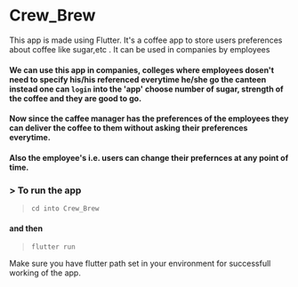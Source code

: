 # Crew_Brew
This app is made using Flutter. It's a coffee app to store users preferences about coffee like sugar,etc . It can be used in companies by employees

#### We can use this app in companies, colleges where employees dosen't need to specify his/his referenced everytime he/she go the canteen instead one can `login` into the 'app' choose number of sugar, strength of the coffee and they are good to go.
#### Now since the caffee manager has the preferences of the employees they can deliver the coffee to them without asking their preferences everytime.
#### Also the employee's i.e. users can change their prefernces at any point of time.

### > To run the app

> `cd into Crew_Brew`
#### and then
> `flutter run`

Make sure you have flutter path set in your environment for successfull working of the app. 
